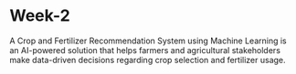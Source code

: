 # Week-2
A Crop and Fertilizer Recommendation System using Machine Learning is an AI-powered solution that helps farmers and agricultural stakeholders make data-driven decisions regarding crop selection and fertilizer usage.
